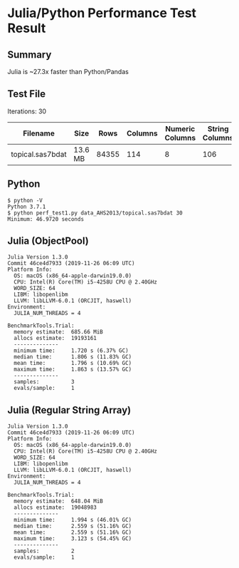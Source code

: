 # Julia/Python Performance Test Result

## Summary

Julia is ~27.3x faster than Python/Pandas

## Test File

Iterations: 30

Filename|Size|Rows|Columns|Numeric Columns|String Columns
--------|----|----|-------|---------------|--------------
topical.sas7bdat|13.6 MB|84355|114|8|106

## Python
```
$ python -V
Python 3.7.1
$ python perf_test1.py data_AHS2013/topical.sas7bdat 30
Minimum: 46.9720 seconds
```

## Julia (ObjectPool)
```
Julia Version 1.3.0
Commit 46ce4d7933 (2019-11-26 06:09 UTC)
Platform Info:
  OS: macOS (x86_64-apple-darwin19.0.0)
  CPU: Intel(R) Core(TM) i5-4258U CPU @ 2.40GHz
  WORD_SIZE: 64
  LIBM: libopenlibm
  LLVM: libLLVM-6.0.1 (ORCJIT, haswell)
Environment:
  JULIA_NUM_THREADS = 4

BenchmarkTools.Trial: 
  memory estimate:  685.66 MiB
  allocs estimate:  19193161
  --------------
  minimum time:     1.720 s (6.37% GC)
  median time:      1.806 s (11.83% GC)
  mean time:        1.796 s (10.69% GC)
  maximum time:     1.863 s (13.57% GC)
  --------------
  samples:          3
  evals/sample:     1
```

## Julia (Regular String Array)
```
Julia Version 1.3.0
Commit 46ce4d7933 (2019-11-26 06:09 UTC)
Platform Info:
  OS: macOS (x86_64-apple-darwin19.0.0)
  CPU: Intel(R) Core(TM) i5-4258U CPU @ 2.40GHz
  WORD_SIZE: 64
  LIBM: libopenlibm
  LLVM: libLLVM-6.0.1 (ORCJIT, haswell)
Environment:
  JULIA_NUM_THREADS = 4

BenchmarkTools.Trial: 
  memory estimate:  648.04 MiB
  allocs estimate:  19048983
  --------------
  minimum time:     1.994 s (46.01% GC)
  median time:      2.559 s (51.16% GC)
  mean time:        2.559 s (51.16% GC)
  maximum time:     3.123 s (54.45% GC)
  --------------
  samples:          2
  evals/sample:     1
```
